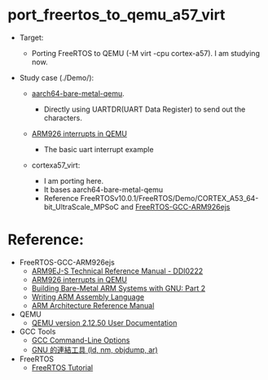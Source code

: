# port_freertos_to_qemu_a57_virt
*	Target: 
	* Porting FreeRTOS to QEMU (-M virt -cpu cortex-a57). I am studying now.

*	Study case (./Demo/):
	*	[aarch64-bare-metal-qemu]( https://github.com/freedomtan/aarch64-bare-metal-qemu). 
		*	Directly using UARTDR(UART Data Register) to send out the characters.	

	*	[ARM926 interrupts in QEMU](https://balau82.wordpress.com/2012/04/15/arm926-interrupts-in-qemu/)
		*	The basic uart interrupt example

	*	cortexa57_virt:
		*	I am porting here.
		*	It bases aarch64-bare-metal-qemu
		*	Reference FreeRTOSv10.0.1/FreeRTOS/Demo/CORTEX_A53_64-bit_UltraScale_MPSoC and [FreeRTOS-GCC-ARM926ejs](https://github.com/jkovacic/FreeRTOS-GCC-ARM926ejs) 

# Reference:
*	FreeRTOS-GCC-ARM926ejs
	*	[ARM9EJ-S Technical Reference Manual - DDI0222](http://infocenter.arm.com/help/topic/com.arm.doc.ddi0222b/DDI0222.pdf)
	*	[ARM926 interrupts in QEMU](https://balau82.wordpress.com/2012/04/15/arm926-interrupts-in-qemu/)
	*	[Building Bare-Metal ARM Systems with GNU: Part 2](https://www.embedded.com/design/mcus-processors-and-socs/4026075/Building-Bare-Metal-ARM-Systems-with-GNU-Part-2)
	*	[Writing ARM Assembly Language](http://www.keil.com/support/man/docs/armasm/armasm_dom1359731144635.htm)
	*	[ARM Architecture Reference Manual](https://www.scss.tcd.ie/~waldroj/3d1/arm_arm.pdf)
*	QEMU
	*	[QEMU version 2.12.50 User Documentation](https://qemu.weilnetz.de/doc/qemu-doc.html)
*	GCC Tools
	*	[GCC Command-Line Options](http://tigcc.ticalc.org/doc/comopts.html)
	*	[GNU 的連結工具 (ld, nm, objdump, ar)](http://sp1.wikidot.com/gnulinker)
*	FreeRTOS
	*	[FreeRTOS Tutorial](http://socialledge.com/sjsu/index.php/FreeRTOS_Tutorial)
